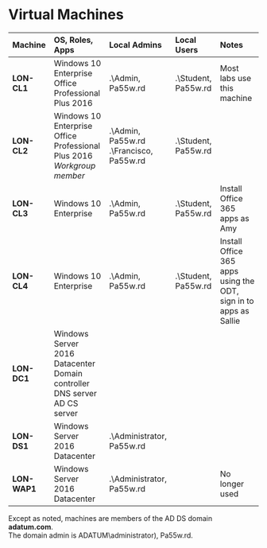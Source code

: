 # Virtual Machines

| Machine | OS, Roles, Apps | Local Admins | Local Users | Notes |
| :--- | :--- | :--- | :--- | :--- |
|	**LON-CL1**	| Windows 10 Enterprise<br />Office Professional Plus 2016 | .\Admin, Pa55w.rd | .\Student, Pa55w.rd | Most labs use this machine |
|	**LON-CL2**	| Windows 10 Enterprise<br />Office Professional Plus 2016<br />*Workgroup member* | .\Admin, Pa55w.rd<br />.\Francisco, Pa55w.rd | .\Student, Pa55w.rd | |
|	**LON-CL3**	| Windows 10 Enterprise | .\Admin, Pa55w.rd | .\Student, Pa55w.rd | Install Office 365 apps as Amy |
|	**LON-CL4**	| Windows 10 Enterprise | .\Admin, Pa55w.rd | .\Student, Pa55w.rd |  Install Office 365 apps using the ODT, sign in to apps as Sallie |
|	**LON-DC1**	| Windows Server 2016 Datacenter<br />Domain controller<br />DNS server<br />AD CS server | | | |
|	**LON-DS1**	| Windows Server 2016 Datacenter | .\Administrator, Pa55w.rd | | |
|	**LON-WAP1**	| Windows Server 2016 Datacenter | .\Administrator, Pa55w.rd | | No longer used |




Except as noted, machines are members of the AD DS domain **adatum.com**.\
The domain admin is ADATUM\administrator), Pa55w.rd.
